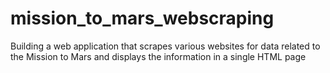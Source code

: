 # mission_to_mars_webscraping
Building a web application that scrapes various websites for data related to the Mission to Mars and displays the information in a single HTML page
